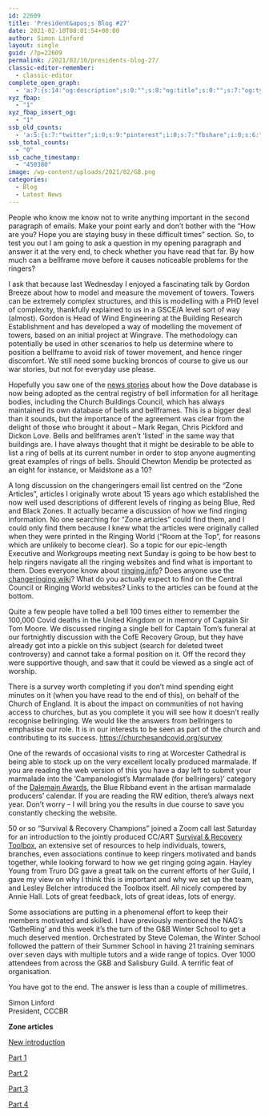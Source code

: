 ```yaml
---
id: 22609
title: 'President&apos;s Blog #27'
date: 2021-02-10T08:01:54+00:00
author: Simon Linford
layout: single
guid: /?p=22609
permalink: /2021/02/10/presidents-blog-27/
classic-editor-remember:
  - classic-editor
complete_open_graph:
  - 'a:7:{s:14:"og:description";s:0:"";s:8:"og:title";s:0:"";s:7:"og:type";s:0:"";s:12:"twitter:card";s:7:"summary";s:15:"twitter:creator";s:0:"";s:19:"twitter:description";s:0:"";s:8:"og:image";s:5:"22612";}'
xyz_fbap:
  - "1"
xyz_fbap_insert_og:
  - "1"
ssb_old_counts:
  - 'a:5:{s:7:"twitter";i:0;s:9:"pinterest";i:0;s:7:"fbshare";i:0;s:6:"reddit";i:0;s:6:"tumblr";N;}'
ssb_total_counts:
  - "0"
ssb_cache_timestamp:
  - "450380"
image: /wp-content/uploads/2021/02/GB.png
categories:
  - Blog
  - Latest News
---
```

People who know me know not to write anything important in the second paragraph of emails. Make your point early and don’t bother with the “How are you? Hope you are staying busy in these difficult times” section. So, to test you out I am going to ask a question in my opening paragraph and answer it at the very end, to check whether you have read that far. By how much can a bellframe move before it causes noticeable problems for the ringers?

I ask that because last Wednesday I enjoyed a fascinating talk by Gordon Breeze about how to model and measure the movement of towers. Towers can be extremely complex structures, and this is modelling with a PHD level of complexity, thankfully explained to us in a GSCE/A level sort of way (almost). Gordon is Head of Wind Engineering at the Building Research Establishment and has developed a way of modelling the movement of towers, based on an initial project at Wingrave. The methodology can potentially be used in other scenarios to help us determine where to position a bellframe to avoid risk of tower movement, and hence ringer discomfort. We still need some bucking broncos of course to give us our war stories, but not for everyday use please.

Hopefully you saw one of the <a href="/2021/02/05/working-with-the-church-buildings-council-on-the-dove-bell-register/" target="_blank" rel="noopener">news stories</a> about how the Dove database is now being adopted as the central registry of bell information for all heritage bodies, including the Church Buildings Council, which has always maintained its own database of bells and bellframes. This is a bigger deal than it sounds, but the importance of the agreement was clear from the delight of those who brought it about – Mark Regan, Chris Pickford and Dickon Love. Bells and bellframes aren’t ‘listed’ in the same way that buildings are. I have always thought that it might be desirable to be able to list a ring of bells at its current number in order to stop anyone augmenting great examples of rings of bells. Should Chewton Mendip be protected as an eight for instance, or Maidstone as a 10?

A long discussion on the changeringers email list centred on the “Zone Articles”, articles I originally wrote about 15 years ago which established the now well used descriptions of different levels of ringing as being Blue, Red and Black Zones. It actually became a discussion of how we find ringing information. No one searching for “Zone articles” could find them, and I could only find them because I knew what the articles were originally called when they were printed in the Ringing World (“Room at the Top”, for reasons which are unlikely to become clear). So a topic for our epic-length Executive and Workgroups meeting next Sunday is going to be how best to help ringers navigate all the ringing websites and find what is important to them. Does everyone know about <a href="http://ringing.info/" target="_blank" rel="noopener">ringing.info</a>? Does anyone use the <a href="https://wiki.changeringing.co.uk/Main_Page" target="_blank" rel="noopener">changeringing wiki</a>? What do you actually expect to find on the Central Council or Ringing World websites? Links to the articles can be found at the bottom.

Quite a few people have tolled a bell 100 times either to remember the 100,000 Covid deaths in the United Kingdom or in memory of Captain Sir Tom Moore. We discussed ringing a single bell for Captain Tom’s funeral at our fortnightly discussion with the CofE Recovery Group, but they have already got into a pickle on this subject (search for deleted tweet controversy) and cannot take a formal position on it. Off the record they were supportive though, and saw that it could be viewed as a single act of worship.

There is a survey worth completing if you don’t mind spending eight minutes on it (when you have read to the end of this), on behalf of the Church of England. It is about the impact on communities of not having access to churches, but as you complete it you will see how it doesn’t really recognise bellringing. We would like the answers from bellringers to emphasise our role. It is in our interests to be seen as part of the church and contributing to its success. <a href="https://churchesandcovid.org/survey" target="_blank" rel="noopener">https://churchesandcovid.org/survey</a>

One of the rewards of occasional visits to ring at Worcester Cathedral is being able to stock up on the very excellent locally produced marmalade. If you are reading the web version of this you have a day left to submit your marmalade into the ‘Campanologist’s Marmalade (for bellringers)’ category of the <a href="https://www.dalemain.com/homemade-marmalade-awards/" target="_blank" rel="noopener">Dalemain Awards</a>, the Blue Ribband event in the artisan marmalade producers’ calendar. If you are reading the RW edition, there’s always next year. Don’t worry – I will bring you the results in due course to save you constantly checking the website.

50 or so “Survival & Recovery Champions” joined a Zoom call last Saturday for an introduction to the jointly produced CC/ART <a href="https://ringingteachers.org/survival-and-recovery-toolbox" target="_blank" rel="noopener">Survival & Recovery Toolbox</a>, an extensive set of resources to help individuals, towers, branches, even associations continue to keep ringers motivated and bands together, while looking forward to how we get ringing going again. Hayley Young from Truro DG gave a great talk on the current efforts of her Guild, I gave my view on why I think this is important and why we set up the team, and Lesley Belcher introduced the Toolbox itself. All nicely compered by Annie Hall. Lots of great feedback, lots of great ideas, lots of energy.

Some associations are putting in a phenomenal effort to keep their members motivated and skilled. I have previously mentioned the NAG’s ‘GatheRing’ and this week it’s the turn of the G&B Winter School to get a much deserved mention. Orchestrated by Steve Coleman, the Winter School followed the pattern of their Summer School in having 21 training seminars over seven days with multiple tutors and a wide range of topics. Over 1000 attendees from across the G&B and Salisbury Guild. A terrific feat of organisation.

You have got to the end. The answer is less than a couple of millimetres.

Simon Linford  
President, CCCBR

**Zone articles**

<a href="https://bb.ringingworld.co.uk/issues/5658#page=3" target="_blank" rel="noopener">New introduction</a>

<a href="https://bb.ringingworld.co.uk/issues/5659#page=8" target="_blank" rel="noopener">Part 1</a>

<a href="https://bb.ringingworld.co.uk/issues/5660#page=6" target="_blank" rel="noopener">Part 2</a>

<a href="https://bb.ringingworld.co.uk/issues/5661#page=18" target="_blank" rel="noopener">Part 3</a>

<a href="https://bb.ringingworld.co.uk/issues/5662#page=10" target="_blank" rel="noopener">Part 4</a>

